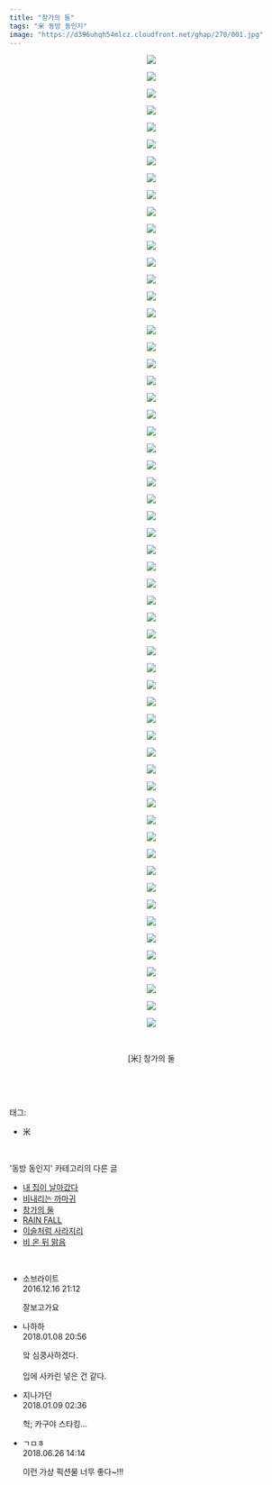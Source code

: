 ```yaml
---
title: "창가의 둘"
tags: "米 동방_동인지"
image: "https://d396uhqh54mlcz.cloudfront.net/ghap/270/001.jpg"
---
```

<div class="article">
<p style="text-align: center; clear: none; float: none;"><img src="{{ site.imgserver7 }}/ghap/270/001.jpg"/></p>
<p style="text-align: center; clear: none; float: none;"><img src="{{ site.imgserver7 }}/ghap/270/002.png"/></p>
<p style="text-align: center; clear: none; float: none;"><img src="{{ site.imgserver7 }}/ghap/270/003.jpg"/></p>
<p style="text-align: center; clear: none; float: none;"><img src="{{ site.imgserver7 }}/ghap/270/004.jpg"/></p>
<p style="text-align: center; clear: none; float: none;"><img src="{{ site.imgserver7 }}/ghap/270/005.jpg"/></p>
<p style="text-align: center; clear: none; float: none;"><img src="{{ site.imgserver7 }}/ghap/270/006.jpg"/></p>
<p style="text-align: center; clear: none; float: none;"><img src="{{ site.imgserver7 }}/ghap/270/007.jpg"/></p>
<p style="text-align: center; clear: none; float: none;"><img src="{{ site.imgserver7 }}/ghap/270/008.jpg"/></p>
<p style="text-align: center; clear: none; float: none;"><img src="{{ site.imgserver7 }}/ghap/270/009.jpg"/></p>
<p style="text-align: center; clear: none; float: none;"><img src="{{ site.imgserver7 }}/ghap/270/010.jpg"/></p>
<p style="text-align: center; clear: none; float: none;"><img src="{{ site.imgserver7 }}/ghap/270/011.jpg"/></p>
<p style="text-align: center; clear: none; float: none;"><img src="{{ site.imgserver7 }}/ghap/270/012.jpg"/></p>
<p style="text-align: center; clear: none; float: none;"><img src="{{ site.imgserver7 }}/ghap/270/013.jpg"/></p>
<p style="text-align: center; clear: none; float: none;"><img src="{{ site.imgserver7 }}/ghap/270/014.jpg"/></p>
<p style="text-align: center; clear: none; float: none;"><img src="{{ site.imgserver7 }}/ghap/270/015.jpg"/></p>
<p style="text-align: center; clear: none; float: none;"><img src="{{ site.imgserver7 }}/ghap/270/016.jpg"/></p>
<p style="text-align: center; clear: none; float: none;"><img src="{{ site.imgserver7 }}/ghap/270/017.jpg"/></p>
<p style="text-align: center; clear: none; float: none;"><img src="{{ site.imgserver7 }}/ghap/270/018.jpg"/></p>
<p style="text-align: center; clear: none; float: none;"><img src="{{ site.imgserver7 }}/ghap/270/019.jpg"/></p>
<p style="text-align: center; clear: none; float: none;"><img src="{{ site.imgserver7 }}/ghap/270/020.jpg"/></p>
<p style="text-align: center; clear: none; float: none;"><img src="{{ site.imgserver7 }}/ghap/270/021.jpg"/></p>
<p style="text-align: center; clear: none; float: none;"><img src="{{ site.imgserver7 }}/ghap/270/022.jpg"/></p>
<p style="text-align: center; clear: none; float: none;"><img src="{{ site.imgserver7 }}/ghap/270/023.jpg"/></p>
<p style="text-align: center; clear: none; float: none;"><img src="{{ site.imgserver7 }}/ghap/270/024.jpg"/></p>
<p style="text-align: center; clear: none; float: none;"><img src="{{ site.imgserver7 }}/ghap/270/025.jpg"/></p>
<p style="text-align: center; clear: none; float: none;"><img src="{{ site.imgserver7 }}/ghap/270/026.jpg"/></p>
<p style="text-align: center; clear: none; float: none;"><img src="{{ site.imgserver7 }}/ghap/270/027.jpg"/></p>
<p style="text-align: center; clear: none; float: none;"><img src="{{ site.imgserver7 }}/ghap/270/028.jpg"/></p>
<p style="text-align: center; clear: none; float: none;"><img src="{{ site.imgserver7 }}/ghap/270/029.jpg"/></p>
<p style="text-align: center; clear: none; float: none;"><img src="{{ site.imgserver7 }}/ghap/270/030.jpg"/></p>
<p style="text-align: center; clear: none; float: none;"><img src="{{ site.imgserver7 }}/ghap/270/031.jpg"/></p>
<p style="text-align: center; clear: none; float: none;"><img src="{{ site.imgserver7 }}/ghap/270/032.jpg"/></p>
<p style="text-align: center; clear: none; float: none;"><img src="{{ site.imgserver7 }}/ghap/270/033.jpg"/></p>
<p style="text-align: center; clear: none; float: none;"><img src="{{ site.imgserver7 }}/ghap/270/034.jpg"/></p>
<p style="text-align: center; clear: none; float: none;"><img src="{{ site.imgserver7 }}/ghap/270/035.jpg"/></p>
<p style="text-align: center; clear: none; float: none;"><img src="{{ site.imgserver7 }}/ghap/270/036.jpg"/></p>
<p style="text-align: center; clear: none; float: none;"><img src="{{ site.imgserver7 }}/ghap/270/037.jpg"/></p>
<p style="text-align: center; clear: none; float: none;"><img src="{{ site.imgserver7 }}/ghap/270/038.jpg"/></p>
<p style="text-align: center; clear: none; float: none;"><img src="{{ site.imgserver7 }}/ghap/270/039.jpg"/></p>
<p style="text-align: center; clear: none; float: none;"><img src="{{ site.imgserver7 }}/ghap/270/040.jpg"/></p>
<p style="text-align: center; clear: none; float: none;"><img src="{{ site.imgserver7 }}/ghap/270/041.jpg"/></p>
<p style="text-align: center; clear: none; float: none;"><img src="{{ site.imgserver7 }}/ghap/270/042.jpg"/></p>
<p style="text-align: center; clear: none; float: none;"><img src="{{ site.imgserver7 }}/ghap/270/043.jpg"/></p>
<p style="text-align: center; clear: none; float: none;"><img src="{{ site.imgserver7 }}/ghap/270/044.jpg"/></p>
<p style="text-align: center; clear: none; float: none;"><img src="{{ site.imgserver7 }}/ghap/270/045.jpg"/></p>
<p style="text-align: center; clear: none; float: none;"><img src="{{ site.imgserver7 }}/ghap/270/046.jpg"/></p>
<p style="text-align: center; clear: none; float: none;"><img src="{{ site.imgserver7 }}/ghap/270/047.jpg"/></p>
<p style="text-align: center; clear: none; float: none;"><img src="{{ site.imgserver7 }}/ghap/270/048.jpg"/></p>
<p style="text-align: center; clear: none; float: none;"><img src="{{ site.imgserver7 }}/ghap/270/049.jpg"/></p>
<p style="text-align: center; clear: none; float: none;"><img src="{{ site.imgserver7 }}/ghap/270/050.jpg"/></p>
<p style="text-align: center; clear: none; float: none;"><img src="{{ site.imgserver7 }}/ghap/270/051.jpg"/></p>
<p style="text-align: center; clear: none; float: none;"><img src="{{ site.imgserver7 }}/ghap/270/052.jpg"/></p>
<p style="text-align: center; clear: none; float: none;"><img src="{{ site.imgserver7 }}/ghap/270/053.jpg"/></p>
<p style="text-align: center; clear: none; float: none;"><img src="{{ site.imgserver7 }}/ghap/270/054.jpg"/></p>
<p style="text-align: center; clear: none; float: none;"><img src="{{ site.imgserver7 }}/ghap/270/055.jpg"/></p>
<p style="text-align: center; clear: none; float: none;"><img src="{{ site.imgserver7 }}/ghap/270/056.jpg"/></p>
<p style="text-align: center; clear: none; float: none;"><img src="{{ site.imgserver7 }}/ghap/270/057.jpg"/></p>
<p style="text-align: center; clear: none; float: none;"><img src="{{ site.imgserver7 }}/ghap/270/058.jpg"/></p>
<p style="text-align: center; clear: none; float: none;"><br/></p>
<p style="text-align: center; clear: none; float: none;">[米] 창가의 둘<br/></p>
<p><br/></p>
</div><br/>
<div class="tagTrail">
<p>태그: </p>
<ul>
<li>米</li>
</ul>
</div><br/>
<div class="another">
<p>'동방 동인지' 카테고리의 다른 글</p>
<ul>
<li><a href="/ghap_272">내 집이 날아갔다</a></li>
<li><a href="/ghap_271">비내리는 까마귀</a></li>
<li><a href="/ghap_270">창가의 둘</a></li>
<li><a href="/ghap_269">RAIN FALL</a></li>
<li><a href="/ghap_268">이슬처럼 사라지리</a></li>
<li><a href="/ghap_267">비 온 뒤 맑음</a></li>
</ul>
</div><br/>
<div class="cb_module cb_fluid">
<div class="cb_wrt cb_profile">
<div class="comment">
<ul>
<li class="cb_thumb_off" id="comment14871461">
<div class="cb_comment_area">
<div class="cb_info_area">
<div class="cb_section">
<span class="cb_nick_name">소브라이트</span>
</div>
<div class="cb_section">
<span class="cb_date">2016.12.16 21:12 </span>
</div>
</div>
<div class="cb_dsc_comment">
<p class="cb_dsc">
											잘보고가요
										</p>
</div>
</div></li>
<li class="cb_thumb_off" id="comment15169423">
<div class="cb_comment_area">
<div class="cb_info_area">
<div class="cb_section">
<span class="cb_nick_name">나하하</span>
</div>
<div class="cb_section">
<span class="cb_date">2018.01.08 20:56 </span>
</div>
</div>
<div class="cb_dsc_comment">
<p class="cb_dsc">
											앜 심쿵사하겠다.<br/>
<br/>
입에 사카린 넣은 건 같다.
										</p>
</div>
</div></li>
<li class="cb_thumb_off" id="comment15169673">
<div class="cb_comment_area">
<div class="cb_info_area">
<div class="cb_section">
<span class="cb_nick_name">지나가던</span>
</div>
<div class="cb_section">
<span class="cb_date">2018.01.09 02:36 </span>
</div>
</div>
<div class="cb_dsc_comment">
<p class="cb_dsc">
											헉; 카구야 스타킹...
										</p>
</div>
</div></li>
<li class="cb_thumb_off" id="comment15276996">
<div class="cb_comment_area">
<div class="cb_info_area">
<div class="cb_section">
<span class="cb_nick_name">ㄱㅁㅎ</span>
</div>
<div class="cb_section">
<span class="cb_date">2018.06.26 14:14 </span>
</div>
</div>
<div class="cb_dsc_comment">
<p class="cb_dsc">
											이런 가상 픽션물 너무 좋다~!!!
										</p>
</div>
</div></li>
</ul>
</div>
</div><!-- commentList close -->
</div><br/>
